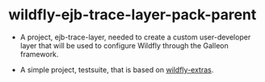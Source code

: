 # wildfly-ejb-trace-layer-pack-parent

- A project, ejb-trace-layer, needed to create a custom user-developer layer that will be used to configure Wildfly through the Galleon framework.  

- A simple project, testsuite, that is based on [wildfly-extras](https://github.com/wildfly-extras/wildfly-datasources-galleon-pack/tree/main/testsuite).  
 